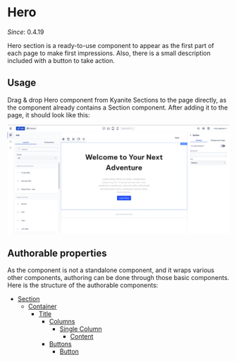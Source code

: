 # Hero

_Since_: 0.4.19

Hero section is a ready-to-use component to appear as the first part of each page to make first
impressions. Also, there is a small description included with a button to take action.

## Usage

Drag & drop Hero component from Kyanite Sections to the page directly, as the component already
contains a Section component.
After adding it to the page, it should look like this:
<p align="center" width="100%">
    <img class="image--with-border" src="_images/initial-hero.png" alt="Initial Hero">
</p>

## Authorable properties

As the component is not a standalone component, and it wraps various other components, authoring
can be done through those basic components. Here is the structure of the authorable components:

- <a href="../../../components/section">Section</a>
    - <a href="../../../components/container">Container</a>
        - <a href="../../../components/title">Title</a>
          - <a href="../../../components/columns">Columns</a>
              - <a href="../../../components/columns/column">Single Column</a>
                  - <a href="../../../components/content">Content</a>
          - <a href="../../../components/buttons">Buttons</a>
              - <a href="../../../components/button">Button</a>